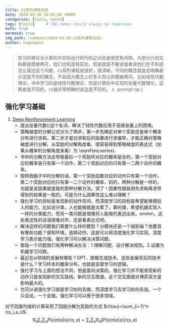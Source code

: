 ```yaml
---
title: CS系列课程总结
date: 2024-03-30 16:01:00 +0800
categories: [tools, notes]
tags: [tools]     # TAG names should always be lowercase
math: true
mermaid: true
img_path: /commons/2024-03-30-CS系列课程总结/
author: hupenghui
---
```


<!-- markdownlint-capture -->
<!-- markdownlint-disable -->
> 学习的理论与计算机中实际运行的代码之间总是感觉有间隙，大部分介绍文档都是模棱两可，他们也知道有区别，但是就是不敢说或者说他们也不知道怎么描述这个问题。`CS`系列课程就很好，很清晰，不同的概念就是会明确表示这是不同的概念，不会因为概念上的多义而让你模棱两可。比如线性代数理论，书中学习的是线性代数理论，但是计算机中实现的张量代数理论，这两者是不同的，`CS`就非常明确的说这是不同的。
{: .prompt-tip }
<!-- markdownlint-restore -->

## 强化学习基础

1. [Deep Reinforcement Learning](https://rail.eecs.berkeley.edu/deeprlcourse/)
    - 提出张量代数()这个名词，解决了线性代数应用于高维张量上的困境。
    - 策略梯度的分解公式分为了两步，第一步先确定对单个奖励还是单个概率分布进行求和，第二步才是对求和后的结果进行求偏导，才能正确对策略梯度进行分解。从奖励的分解角度看，很容易得到策略梯度的表达式（如果从概率的分解角度来看）为 \eqref{eq:series}.
    - 书中的分解方法会导致最后一个奖励所对应的概率是全的，第一个奖励对应的概率是只有第一个动作，第二个奖励对应的只有第一二两个动作的概率。
    - 按照我脑子中的分解的话，第一个奖励函数对应的动作只有第一个动作，第二个奖励对应的只有第一二个动作的概率，妈的，两种分解是一样的，也就是说因果就是我的那种分解方法。哭了！因果性跟我用先求和再求导得到的结果是一致的，可是为什么因果性这么难以理解？
    - 强化学习的目标是发现新的动作空间，而深度学习的目标是希望能够模拟人的能力。比如说分类，人也能做就是太累了，算的慢，希望机器实现人一样的分类能力，而另一类问题是很难将人能做的表述出来。emmm，这些表述性的话语很难对齐，还是看表达式吧。
    - 解决这样的问题我们需要什么样的模型？分模块还是一个端到端？他要具有哪些功能？感知环境，选择动作。这就可以用深度强化学习实现。深度学习表示能力强，强化学习可以解决决策问题。
    - 面临一个问题我们有两种解决办法：1.理解问题、设计解决规则。2.设置为机器学习问题。
    - 最近在ai领域的发展有哪些？GPT，图像生成技术。这些发展背后的技术是什么？学习样本的概率分布，也就是监督学习的逻辑。
    - 强化学习与上面的想法不同，他是面向决策的。强化学习并不能发现新的动作只是发现新的交互路线。新的交互图谱。这个交互图谱对博弈双方是影响最大的。
    - 也可以说强化学习就是学习如何去做，而深度学习去学习如何去说。一个只会说，一个会做。强化学习可以用于很多领域。

对于回报均值的计算采用了回报分解为奖励的方式 $r(\tau)=\sum_{i=1}^n r(s_i,a_i)$:
$$
\begin{equation}
\nabla_{\theta}\sum_{s}\sum_{a}P(s)\pi(a|s)r(s,a)=\sum_{s}\sum_{a}\nabla_{\theta}[P(s)\pi(a|s)]r(s,a)
\label{eq:series}
\end{equation}
$$
